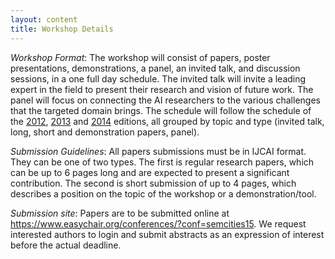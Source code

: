 ```yaml
---
layout: content
title: Workshop Details
---
```


*Workshop Format*: The workshop will consist of papers, poster
presentations, demonstrations, a panel, an invited talk, and
discussion sessions, in a one full day schedule. The invited talk will
invite a leading expert in the field to present their research and
vision of future work. The panel will focus on connecting the AI
researchers to the various challenges that the targeted domain
brings. The schedule will follow the schedule of the
[2012](http://research.ihost.com/semanticcities12/),
[2013](http://research.ihost.com/semanticcities13/) and
[2014](http://research.ihost.com/semanticcities14/) editions, all
grouped by topic and type (invited talk, long, short and demonstration
papers, panel).

*Submission Guidelines*: All papers submissions must be in IJCAI
 format. They can be one of two types. The first is regular research
 papers, which can be up to 6 pages long and are expected to present a
 significant contribution. The second is short submission of up to 4
 pages, which describes a position on the topic of the workshop or a
 demonstration/tool.

*Submission site*: Papers are to be submitted online at
 https://www.easychair.org/conferences/?conf=semcities15. We request
 interested authors to login and submit abstracts as an expression of
 interest before the actual deadline.


